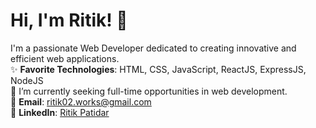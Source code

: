 # Hi, I'm Ritik! 👋

I'm a passionate Web Developer dedicated to creating innovative and efficient web applications.  
✨ **Favorite Technologies**: HTML, CSS, JavaScript, ReactJS, ExpressJS, NodeJS  
📓 I’m currently seeking full-time opportunities in web development.  
📧 **Email**: ritik02.works@gmail.com  
💼 **LinkedIn**: [Ritik Patidar](https://www.linkedin.com/in/ritikpatidar20)

<!---
🎨 **Portfolio**: [Your Portfolio Link Here]
ritikpatidar20/ritikpatidar20 is a ✨ special ✨ repository because its `README.md` (this file) appears on your GitHub profile.
You can click the Preview link to take a look at your changes.
--->
